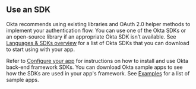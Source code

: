 ## Use an SDK

Okta recommends using existing libraries and OAuth 2.0 helper methods to implement your authentication flow. You can use one of the Okta SDKs or an open-source library if an appropriate Okta SDK isn’t available. See [Languages & SDKs overview](/code/) for a list of Okta SDKs that you can download to start using with your app.

Refer to [Configure your app](/docs/guides/sign-into-web-app-redirect/main/#configure-your-app) for instructions on how to install and use Okta back-end framework SDKs. You can download Okta sample apps to see how the SDKs are used in your app's framework. See [Examples](#examples) for a list of sample apps.
